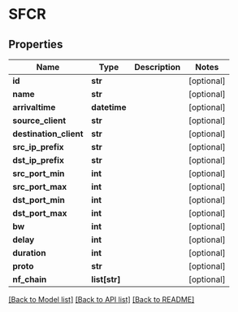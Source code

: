# SFCR

## Properties
Name | Type | Description | Notes
------------ | ------------- | ------------- | -------------
**id** | **str** |  | [optional] 
**name** | **str** |  | [optional] 
**arrivaltime** | **datetime** |  | [optional] 
**source_client** | **str** |  | [optional] 
**destination_client** | **str** |  | [optional] 
**src_ip_prefix** | **str** |  | [optional] 
**dst_ip_prefix** | **str** |  | [optional] 
**src_port_min** | **int** |  | [optional] 
**src_port_max** | **int** |  | [optional] 
**dst_port_min** | **int** |  | [optional] 
**dst_port_max** | **int** |  | [optional] 
**bw** | **int** |  | [optional] 
**delay** | **int** |  | [optional] 
**duration** | **int** |  | [optional] 
**proto** | **str** |  | [optional] 
**nf_chain** | **list[str]** |  | [optional] 

[[Back to Model list]](../README.md#documentation-for-models) [[Back to API list]](../README.md#documentation-for-api-endpoints) [[Back to README]](../README.md)


